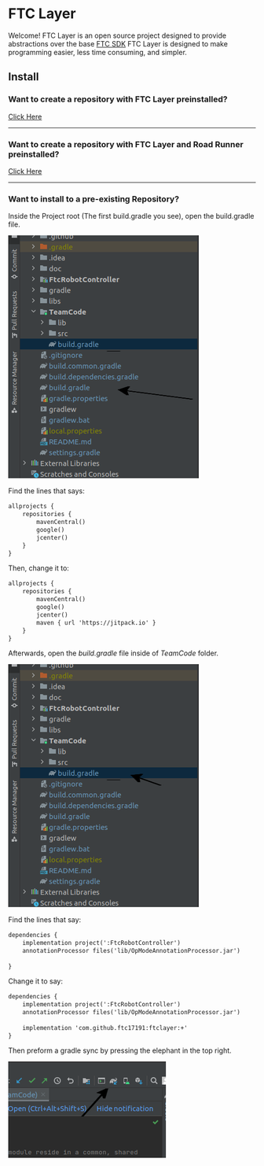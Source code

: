 # FTC Layer

Welcome! FTC Layer is an open source project designed to provide abstractions over the base [FTC SDK](https://github.com/FIRST-Tech-Challenge/FtcRobotController)
FTC Layer is designed to make programming easier, less time consuming, and simpler.

## Install

### Want to create a repository with FTC Layer preinstalled?
[Click Here](https://github.com/ftc17191/FTCLayer-quickstart)
***
### Want to create a repository with FTC Layer and Road Runner preinstalled?
[Click Here](https://github.com/ftc17191/FTCLayer-road-runner-quickstart)
***
### Want to install to a pre-existing Repository?

Inside the Project root (The first build.gradle you see), open the build.gradle file.


![Root build.gradle](/Documentation/assets/img/root-build-gradle.png)



Find the lines that says:
```
allprojects {
    repositories {
        mavenCentral()
        google()
        jcenter()
    }
}

```

Then, change it to:
```
allprojects {
    repositories {
        mavenCentral()
        google()
        jcenter()
        maven { url 'https://jitpack.io' }
    }
}
```

Afterwards, open the _build.gradle_ file inside of _TeamCode_ folder.

![TeamCode build.gradle](/Documentation/assets/img/teamcode-build-gradle.png)

Find the lines that say:
```
dependencies {
    implementation project(':FtcRobotController')
    annotationProcessor files('lib/OpModeAnnotationProcessor.jar')

}
```

Change it to say:
```
dependencies {
    implementation project(':FtcRobotController')
    annotationProcessor files('lib/OpModeAnnotationProcessor.jar')

    implementation 'com.github.ftc17191:ftclayer:+'
}
```

Then preform a gradle sync by pressing the elephant in the top right.

![Gradle Sync](/Documentation/assets/img/gradle-sync.png)
